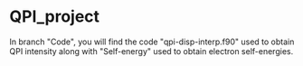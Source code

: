 # QPI_project
In branch "Code", you will find the code "qpi-disp-interp.f90" used to obtain QPI intensity along with "Self-energy" used to obtain electron self-energies.
